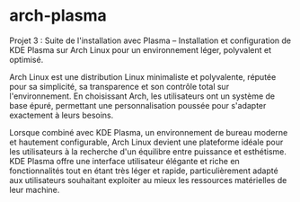 # arch-plasma

Projet 3 : Suite de l'installation avec Plasma – Installation et configuration de KDE Plasma sur Arch Linux pour un environnement léger, polyvalent et optimisé.

Arch Linux est une distribution Linux minimaliste et polyvalente, réputée pour sa simplicité, sa transparence et son contrôle total sur l'environnement. En choisissant Arch, les utilisateurs ont un système de base épuré, permettant une personnalisation poussée pour s'adapter exactement à leurs besoins.

Lorsque combiné avec KDE Plasma, un environnement de bureau moderne et hautement configurable, Arch Linux devient une plateforme idéale pour les utilisateurs à la recherche d'un équilibre entre puissance et esthétisme. KDE Plasma offre une interface utilisateur élégante et riche en fonctionnalités tout en étant très léger et rapide, particulièrement adapté aux utilisateurs souhaitant exploiter au mieux les ressources matérielles de leur machine.